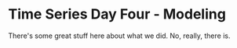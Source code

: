 # Time Series Day Four - Modeling

There's some great stuff here about what we did.
No, really, there is. 